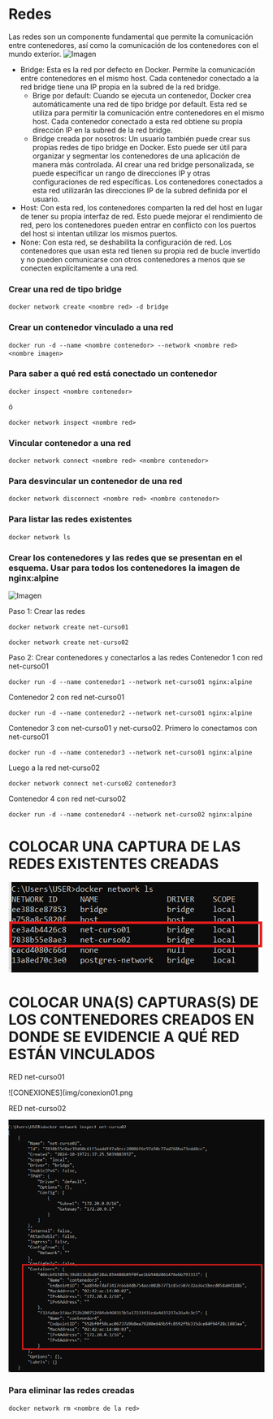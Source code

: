 # Redes
Las redes son un componente fundamental que permite la comunicación entre contenedores, así como la comunicación de los contenedores con el mundo exterior. 
![Imagen](img/redes.PNG)
- Bridge: Esta es la red por defecto en Docker. Permite la comunicación entre contenedores en el mismo host. Cada contenedor conectado a la red bridge tiene una IP propia en la subred de la red bridge.
    -  Brige por default: Cuando se ejecuta un contenedor, Docker crea automáticamente una red de tipo bridge por default. Esta red se utiliza para permitir la comunicación entre contenedores en el mismo host. Cada contenedor conectado a esta red obtiene su propia dirección IP en la subred de la red bridge.
    - Bridge creada por nosotros: Un usuario también puede crear sus propias redes de tipo bridge en Docker. Esto puede ser útil para organizar y segmentar los contenedores de una aplicación de manera más controlada. Al crear una red bridge personalizada, se puede especificar un rango de direcciones IP y otras configuraciones de red específicas. Los contenedores conectados a esta red utilizarán las direcciones IP de la subred definida por el usuario.
- Host: Con esta red, los contenedores comparten la red del host en lugar de tener su propia interfaz de red. Esto puede mejorar el rendimiento de red, pero los contenedores pueden entrar en conflicto con los puertos del host si intentan utilizar los mismos puertos.
- None: Con esta red, se deshabilita la configuración de red. Los contenedores que usan esta red tienen su propia red de bucle invertido y no pueden comunicarse con otros contenedores a menos que se conecten explícitamente a una red.

### Crear una red de tipo bridge

```
docker network create <nombre red> -d bridge
```

### Crear un contenedor vinculado a una red

```
docker run -d --name <nombre contenedor> --network <nombre red> <nombre imagen>
```

### Para saber a qué red está conectado un contenedor

```
docker inspect <nombre contenedor>
```
ó
```
docker network inspect <nombre red> 
```

### Vincular contenedor a una red
```
docker network connect <nombre red> <nombre contenedor>
```

### Para desvincular un contenedor de una red
```
docker network disconnect <nombre red> <nombre contenedor>
```

### Para listar las redes existentes
```
docker network ls
```

### Crear los contenedores y las redes que se presentan en el esquema. Usar para todos los contenedores la imagen de nginx:alpine

![Imagen](img/esquema-ejercicio-redes.PNG)

Paso 1: Crear las redes
```
docker network create net-curso01
```
```
docker network create net-curso02
```
Paso 2: Crear contenedores y conectarlos a las redes
Contenedor 1 con red net-curso01
```
docker run -d --name contenedor1 --network net-curso01 nginx:alpine
```
Contenedor 2 con red net-curso01
```
docker run -d --name contenedor2 --network net-curso01 nginx:alpine
```
Contenedor 3 con net-curso01 y net-curso02.
Primero lo conectamos con net-curso01
```
docker run -d --name contenedor3 --network net-curso01 nginx:alpine
```
Luego a la red net-curso02
```
docker network connect net-curso02 contenedor3
```
Contenedor 4 con red net-curso02
```
docker run -d --name contenedor4 --network net-curso02 nginx:alpine
```

# COLOCAR UNA CAPTURA DE LAS REDES EXISTENTES CREADAS
![REDES](img/listaRedes.png)

# COLOCAR UNA(S) CAPTURAS(S) DE LOS CONTENEDORES CREADOS EN DONDE SE EVIDENCIE A QUÉ RED ESTÁN VINCULADOS
RED net-curso01

![CONEXIONES](img/conexion01.png

RED net-curso02

![CONEXIONES](img/conexion02.png)
### Para eliminar las redes creadas
```
docker network rm <nombre de la red>
```

